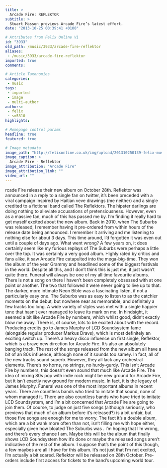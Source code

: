 ```yaml
---
title: >
  Arcade Fire: REFLEKTOR
subtitle: >
  Stuart Masson previews Arcade Fire’s latest effort.
date: "2013-10-25 00:39:41 +0100"

# Attributes from Felix Online V1
id: "3933"
old_path: /music/3933/arcade-fire-reflektor
aliases:
 - /music/3933/arcade-fire-reflektor
imported: true
comments:

# Article Taxonomies
categories:
 - music
tags:
 - imported
 - image
 - multi-author
authors:
 - felix
 - sm5810
highlights:

# Homepage control params
headline: true
featured: true

# Image metadata
image_path: "http://felixonline.co.uk/img/upload/201310250139-felix-mus_reflektor.jpg"
image_caption: >
  Arcade Fire - Reflektor
image_attribution: "Arcade Fire"
image_attribution_link: ""
video_url: ""
---
```


rcade Fire release their new album on October 28th. Reflektor was announced in a reply to a single fan on twitter, it’s been preceded with a viral campaign inspired by Haitian veve drawings (me neither) and a single credited to a fictional band called The Reflektors. The hipster darlings are doing nothing to alleviate accusations of pretensiousness. However, even as a massive fan, much of this has passed me by. I’m finding it really hard to get myself excited about the new album. Back in 2010, when The Suburbs was released, I remember having it pre-ordered from within hours of the release date being announced. I remember it arriving and me listening to nothing else for about 3 days. This time around, I’d forgotten it was even out until a couple of days ago. What went wrong?
 A few years on, it does certainly seem like my furious replays of The Suburbs were perhaps a little over the top. It was certainly a very good album. Highly rated by critics and fans alike, it saw Arcade Fire catapulted into the mega-big-time. They won the album of the year Grammy and headlined some of the biggest festivals in the world. Despite all this, and I don’t think this is just me, it just wasn’t quite there. Funeral will always be one of my all time favourite albums. There is not a song on there I haven’t been completely obsessed with at one point or another. The two that followed it were never going to live up to that. The darker, more intimate Neon Bible was a fascinating listen, if not a particularly easy one. The Suburbs was as easy to listen to as the catchier moments on the debut, but nowhere near as memorable, and definitely a few tracks too long. A wide variety of styles was met with a single happier tone that hasn’t ever managed to leave its mark on me. In hindsight, it seemed a bit like Arcade Fire by numbers, which whilst good, didn’t exactly blow me away.
 There is, of course, lots to be excited about with the record. Producing credits go to James Murphy of LCD Soundsystem fame (alongside regular producer Markus Dravs), which is most definitely an exciting switch up. There’s a heavy disco influence on first single, Reflektor, which is a brave new direction for Arcade Fire. It’s also an absolutely banging track. The rest of the songs released from the new album all have a bit of an 80s influence, although none of it sounds too samey. In fact, all of the new tracks sound superb. However, they all lack any orchestral elements. There’s no horns, no strings, no hurdy-gurdy. This isn’t Arcade Fire by numbers, this doesn’t even sound that much like Arcade Fire. The idea of mixing 80s pop with indie rock might be new ground for Arcade Fire, but it isn’t exactly new ground for modern music. In fact, it is the legacy of James Murphy. Funeral was one of the most important albums in recent years. There are countless bands who tried to imitate that sound, none of whom managed it. There are also countless bands who have tried to imitate LCD Soundsystem, and I’m a bit concerned that Arcade Fire are going to join them.
 Of course, to judge on just five songs (although seriously, who previews that much of an album before it’s released?) is a bit unfair, but those five songs are enough for me to worry. The fact it’s a double album, which are a bit wank more often than not, isn’t filling me with hope either, especially given how bloated The Suburbs was . I’m hoping that I’m wrong, and there’s every chance I am. Maybe this will be the album that finally shows LCD Soundsystem how it’s done or maybe the released songs aren’t indicative of the rest of the album. I suppose that’s the point of this though, a few maybes are all I have for this album. It’s not just that I’m not excited, I’m actually a bit scared.
 Reflektor will be released on 28th October. Pre-orders include first access for tickets to the band’s upcoming world tour.
